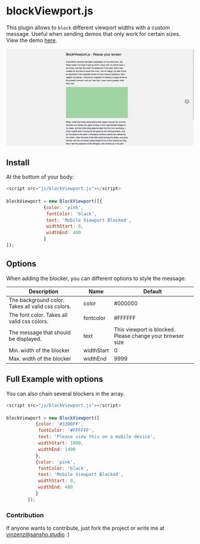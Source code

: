 # blockViewport.js

This plugin allows to `block` different viewport widths with a custom message. Useful when sending demos that only work for certain sizes.
View the demo [here](http://cloud.sansho.studio/hosting/blockViewport/).

![Pixel Wave Animation Preview](/dev/img/blockViewport.gif "Pixel Wave Animation Preview")

## Install
At the bottom of your body:
```javascript
<script src="js/blockViewport.js"></script>

blockViewport = new BlockViewport([{
	          {color: 'pink',
               fontColor: 'black',
               text: 'Mobile Viewport Blocked',
               widthStart: 0,
               widthEnd: 480
		      }
]);
```

## Options
When adding the blocker, you can different options to style the message:

| Description                                       | Name       | Default                                                   |
|---------------------------------------------------|------------|-----------------------------------------------------------|
| The background color. Takes all valid css colors. | color      | #000000                                                   |
| The font color. Takes all valid css colors.       | fontcolor  | #FFFFFF                                                   |
| The message that should be displayed.             | text       | This viewport is blocked. Please change your browser size |
| Min. width of the blocker                         | widthStart | 0                                                         |
| Max. width of the blocker                         | widthEnd   | 9999                                                      |

## Full Example with options
You can also chain several blockers in the array.
```javascript
<script src="js/blockViewport.js"></script>

blockViewport = new BlockViewport([
           {color: '#3300FF',
            fontColor: '#FFFFFF',
            text: 'Please view this on a mobile device',
            widthStart: 1000,
            widthEnd: 1400
           },
           {color: 'pink',
            fontColor: 'black',
            text: 'Mobile Viewport Blocked',
            widthStart: 0,
            widthEnd: 480
           }
        ]);
```

### Contribution
If anyone wants to contribute, just fork the project or write me at vinzenz@sansho.studio :)